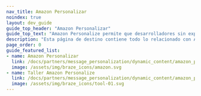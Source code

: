 ```yaml
---
nav_title: Amazon Personalizar
noindex: true
layout: dev_guide
guide_top_header: "Amazon Personalizar"
guide_top_text: "Amazon Personalize permite que desarrolladores sin experiencia previa de aprendizaje automático logren integrar sofisticadas capacidades de personalización a sus aplicaciones. Con Personalize, usted proporciona un flujo de actividad de su aplicación y un inventario de artículos para recomendar, y Personalize procesará los datos para entrenar un modelo de personalización adaptado a sus datos."
description: "Esta página de destino contiene todo lo relacionado con Amazon Personalize, incluidas las instrucciones de integración y orientación para talleres."
page_order: 0
guide_featured_list:
- name: Amazon Personalizar
  link: /docs/partners/message_personalization/dynamic_content/amazon_personalize/amazon_personalize/
  image: /assets/img/braze_icons/amazon.svg
- name: Taller Amazon Personalize
  link: /docs/partners/message_personalization/dynamic_content/amazon_personalize/workshop/
  image: /assets/img/braze_icons/tool-01.svg
---
```


<br> 